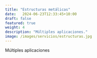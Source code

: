 ```yaml
---
title: "Estructuras metálicas"
date:   2024-06-23T12:33:45+10:00
draft: false
featured: true
weight: 4
description: "Múltiples aplicaciones."
image: /images/servicios/estructuras.jpg
---
```


Múltiples aplicaciones


